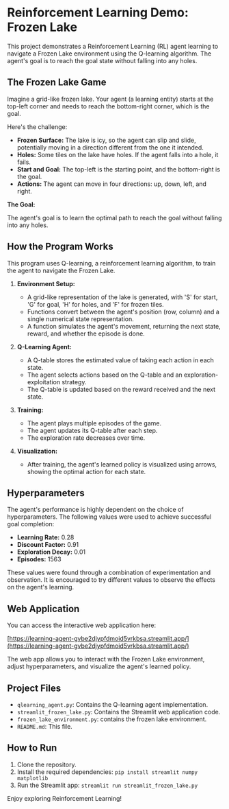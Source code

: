 # Reinforcement Learning Demo: Frozen Lake

This project demonstrates a Reinforcement Learning (RL) agent learning to navigate a Frozen Lake environment using the Q-learning algorithm. The agent's goal is to reach the goal state without falling into any holes.

## The Frozen Lake Game

Imagine a grid-like frozen lake. Your agent (a learning entity) starts at the top-left corner and needs to reach the bottom-right corner, which is the goal.

Here's the challenge:

* **Frozen Surface:** The lake is icy, so the agent can slip and slide, potentially moving in a direction different from the one it intended.
* **Holes:** Some tiles on the lake have holes. If the agent falls into a hole, it fails.
* **Start and Goal:** The top-left is the starting point, and the bottom-right is the goal.
* **Actions:** The agent can move in four directions: up, down, left, and right.

**The Goal:**

The agent's goal is to learn the optimal path to reach the goal without falling into any holes.

## How the Program Works

This program uses Q-learning, a reinforcement learning algorithm, to train the agent to navigate the Frozen Lake.

1.  **Environment Setup:**
    * A grid-like representation of the lake is generated, with 'S' for start, 'G' for goal, 'H' for holes, and 'F' for frozen tiles.
    * Functions convert between the agent's position (row, column) and a single numerical state representation.
    * A function simulates the agent's movement, returning the next state, reward, and whether the episode is done.

2.  **Q-Learning Agent:**
    * A Q-table stores the estimated value of taking each action in each state.
    * The agent selects actions based on the Q-table and an exploration-exploitation strategy.
    * The Q-table is updated based on the reward received and the next state.

3.  **Training:**
    * The agent plays multiple episodes of the game.
    * The agent updates its Q-table after each step.
    * The exploration rate decreases over time.

4.  **Visualization:**
    * After training, the agent's learned policy is visualized using arrows, showing the optimal action for each state.

## Hyperparameters

The agent's performance is highly dependent on the choice of hyperparameters. The following values were used to achieve successful goal completion:

* **Learning Rate:** 0.28
* **Discount Factor:** 0.91
* **Exploration Decay:** 0.01
* **Episodes:** 1563

These values were found through a combination of experimentation and observation. It is encouraged to try different values to observe the effects on the agent's learning.

## Web Application

You can access the interactive web application here:

[https://learning-agent-gvbe2djypfdmoid5vrkbsa.streamlit.app/](https://learning-agent-gvbe2djypfdmoid5vrkbsa.streamlit.app/)

The web app allows you to interact with the Frozen Lake environment, adjust hyperparameters, and visualize the agent's learned policy.

## Project Files

* `qlearning_agent.py`: Contains the Q-learning agent implementation.
* `streamlit_frozen_lake.py`: Contains the Streamlit web application code.
* `frozen_lake_environment.py`: contains the frozen lake environment.
* `README.md`: This file.

## How to Run

1.  Clone the repository.
2.  Install the required dependencies: `pip install streamlit numpy matplotlib`
3.  Run the Streamlit app: `streamlit run streamlit_frozen_lake.py`

Enjoy exploring Reinforcement Learning!

